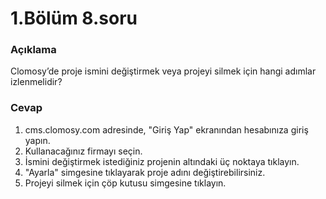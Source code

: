 # 1.Bölüm 8.soru

### Açıklama

Clomosy’de proje ismini değiştirmek veya projeyi silmek için hangi adımlar izlenmelidir?

### Cevap

1.	cms.clomosy.com adresinde, "Giriş Yap" ekranından hesabınıza giriş yapın.
2.	Kullanacağınız firmayı seçin.
3.	İsmini değiştirmek istediğiniz projenin altındaki üç noktaya tıklayın.
4.	"Ayarla" simgesine tıklayarak proje adını değiştirebilirsiniz.
5.	Projeyi silmek için çöp kutusu simgesine tıklayın.